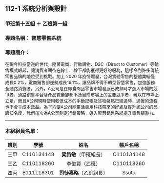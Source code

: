 ## 112-1 系統分析與設計
### 甲班第十五組 ＋ 乙班第一組
### 專題名稱： **智慧零售系統**
### 專題簡介：
在現今科技當道的世代，隨著電商、行動購物、D2C（Direct to Customer）等銷售模式崛起，讓消費者期待在線上、線下都能獲得更好的服務，這樣令到許多傳統零售品牌的地位受到挑戰。加上 2020 年疫情爆發，台灣實體零售的整體業績僅成長0.2%，電商銷售卻逆勢成長16.1%，讓品牌不得不轉型智慧零售，加強服務全通路消費者。另外，A公司是在即食肉品零售市場發展已成熟時才進入市場的競爭者，通路銷售平台及產品數量卻都不及目前市場上的主要競爭者，難以在市場上立足。而且A公司現時使用較低成本的手動記帳及貨物盤點已經過時，過慢的流程也不合乎成本效益。為了方便A公司能靈活善用科技帶來的好處及提升該公司的品牌知名度，我們這次為A公司制定行銷策略，導入智慧銷售系統提升銷售競爭力。

---
### 本組組員名單：
|班別|學號|姓名|帳戶名稱|
|:-----:|:-----:|:-----:|:-----:|
|三甲|C110134148|**梁詩敏**（甲班組長）|C110134148|
|三乙|C110118260|李俊賢（乙班）|C110118260|      
|四丙|B111118301|**司徒嘉略**（乙班組長）|Ssutu|



